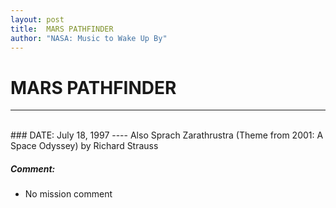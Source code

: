 ```yaml
---
layout: post
title:  MARS PATHFINDER
author: "NASA: Music to Wake Up By"
---
```


# MARS PATHFINDER
----
<br/>
### DATE: July 18, 1997
----
Also Sprach Zarathrustra (Theme from 2001: A Space Odyssey) by Richard Strauss

##### Comment:
* No mission comment
